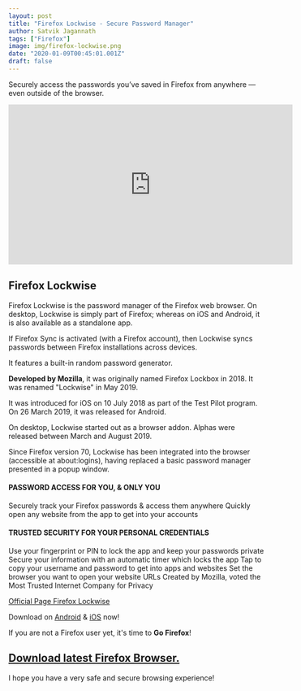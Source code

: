 ```yaml
---
layout: post
title: "Firefox Lockwise - Secure Password Manager"
author: Satvik Jagannath
tags: ["Firefox"]
image: img/firefox-lockwise.png
date: "2020-01-09T00:45:01.001Z"
draft: false
---
```


Securely access the passwords you’ve saved in Firefox from anywhere — even outside of the browser.

<iframe width="560" height="315" src="https://www.youtube.com/embed/8VoheBpsLoY" frameborder="0" allow="accelerometer; autoplay; encrypted-media; gyroscope; picture-in-picture" allowfullscreen></iframe>

## Firefox Lockwise

Firefox Lockwise is the password manager of the Firefox web browser. On desktop, Lockwise is simply part of Firefox; whereas on iOS and Android, it is also available as a standalone app.

If Firefox Sync is activated (with a Firefox account), then Lockwise syncs passwords between Firefox installations across devices.

It features a built-in random password generator.

**Developed by Mozilla**, it was originally named Firefox Lockbox in 2018. It was renamed "Lockwise" in May 2019.

It was introduced for iOS on 10 July 2018 as part of the Test Pilot program. On 26 March 2019, it was released for Android.

On desktop, Lockwise started out as a browser addon. Alphas were released between March and August 2019.

Since Firefox version 70, Lockwise has been integrated into the browser (accessible at about:logins), having replaced a basic password manager presented in a popup window.

#### PASSWORD ACCESS FOR YOU, & ONLY YOU

Securely track your Firefox passwords & access them anywhere
Quickly open any website from the app to get into your accounts

#### TRUSTED SECURITY FOR YOUR PERSONAL CREDENTIALS

Use your fingerprint or PIN to lock the app and keep your passwords private
Secure your information with an automatic timer which locks the app
Tap to copy your username and password to get into apps and websites
Set the browser you want to open your website URLs
Created by Mozilla, voted the Most Trusted Internet Company for Privacy

[Official Page Firefox Lockwise](https://www.mozilla.org/en-US/firefox/lockwise/)

Download on [Android](https://play.google.com/store/apps/details?id=mozilla.lockbox) & [iOS](https://apps.apple.com/us/app/id1314000270) now!

If you are not a Firefox user yet, it's time to **Go Firefox**!

## [Download latest Firefox Browser.](https://www.mozilla.org/en-US/firefox/)

I hope you have a very safe and secure browsing experience!
